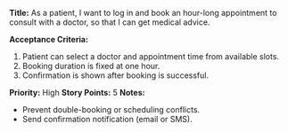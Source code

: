 **Title:**
As a patient, I want to log in and book an hour-long appointment to consult with a doctor, so that I can get medical advice.

**Acceptance Criteria:**
1. Patient can select a doctor and appointment time from available slots.
2. Booking duration is fixed at one hour.
3. Confirmation is shown after booking is successful.

**Priority:** High
**Story Points:** 5
**Notes:**
- Prevent double-booking or scheduling conflicts.
- Send confirmation notification (email or SMS).